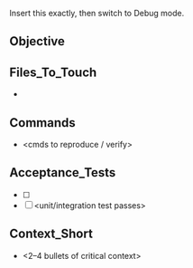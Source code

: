 Insert this exactly, then switch to Debug mode.

<!-- HANDOFF: target=Debug; return=Orchestrator -->
## Objective
<diagnose and fix a specific failure>

## Files_To_Touch
- <paths>

## Commands
- <cmds to reproduce / verify>

## Acceptance_Tests
- [ ] <repro step passes>
- [ ] <unit/integration test passes>

## Context_Short
- <2–4 bullets of critical context>